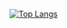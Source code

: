 
[![Top Langs](https://github-readme-stats.vercel.app/api/top-langs/?username=VietDung2k1&layout=compact)](https://github.com/anuraghazra/github-readme-stats)

